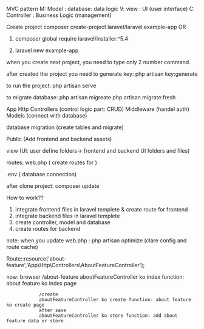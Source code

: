 
MVC pattern
M: Model   : database: data logic
V: view     : UI (user interface)
C: Controller : Business Logic (management)



Create project
composer create-project laravel/laravel example-app
OR
1. composer global require laravel/installer:^5.4
 
2. laravel new example-app

when you create next project, you need to type only 2 number command.

after created the project you need to generate key: php artisan key:generate

to run the project: php artisan serve

to migrate database: php artisan migreate
                     php artisan migrate:fresh



App
    Http
        Controllers (control logic part: CRUD)
        Middleware  (handel auth)
    Models  (connect with database)

database
    migration (create tables and migrate)

Public (Add frontend and backend assets)

view (UI: user define folders-> frontend and backend UI folders and files)

routes:
    web.php ( create routes for )

.env  ( database connection)


after clone project:
composer update



How to work??
1. integrate frontend files in laravel templete & create route for frontend
2. integrate backend files in laravel templete
3. create controller, model and database 
4. create routes for backend

note: when you update web.php : php artisan optimize (clare config and route cache)


Route::resource('about-feature','App\Http\Controllers\AboutFeatureController');

now: browser   /about-feature
                aboutFeatureController ko index function: about feature ko index page

                /create
                aboutFeatureController ko create function: about feature ko create page
                after save
                aboutFeatureController ko store function: add about feature data or store
                

                
